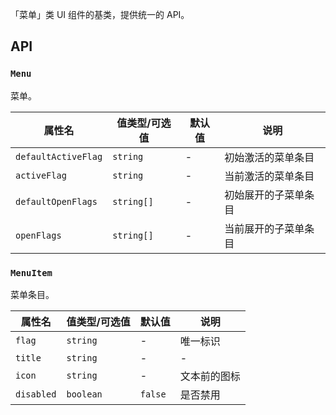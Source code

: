 「菜单」类 UI 组件的基类，提供统一的 API。

## API

### `Menu`

菜单。

| 属性名 | 值类型/可选值 | 默认值 | 说明 |
| --- | --- | --- | --- |
| `defaultActiveFlag` | `string` | - | 初始激活的菜单条目 |
| `activeFlag` | `string` | - | 当前激活的菜单条目 |
| `defaultOpenFlags` | `string[]` | - | 初始展开的子菜单条目 |
| `openFlags` | `string[]` | - | 当前展开的子菜单条目 |

### `MenuItem`

菜单条目。

| 属性名 | 值类型/可选值 | 默认值 | 说明 |
| --- | --- | --- | --- |
| `flag` | `string` | - | 唯一标识 |
| `title` | `string` | - | - |
| `icon` | `string` | - | 文本前的图标 |
| `disabled` | `boolean` | `false` | 是否禁用 |
